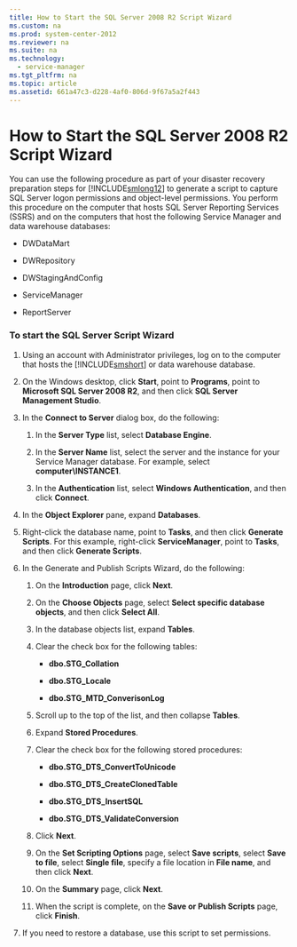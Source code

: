 ```yaml
---
title: How to Start the SQL Server 2008 R2 Script Wizard
ms.custom: na
ms.prod: system-center-2012
ms.reviewer: na
ms.suite: na
ms.technology: 
  - service-manager
ms.tgt_pltfrm: na
ms.topic: article
ms.assetid: 661a47c3-d228-4af0-806d-9f67a5a2f443
---
```

# How to Start the SQL Server 2008 R2 Script Wizard
You can use the following procedure as part of your disaster recovery preparation steps for [!INCLUDE[smlong12](./Token/smlong12_md.md)] to generate a script to capture SQL Server logon permissions and object\-level permissions. You perform this procedure on the computer that hosts SQL Server Reporting Services \(SSRS\) and on the computers that host the following Service Manager and data warehouse databases:

-   DWDataMart

-   DWRepository

-   DWStagingAndConfig

-   ServiceManager

-   ReportServer

### To start the SQL Server Script Wizard

1.  Using an account with Administrator privileges, log on to the computer that hosts the [!INCLUDE[smshort](./Token/smshort_md.md)] or data warehouse database.

2.  On the Windows desktop, click **Start**, point to **Programs**, point to **Microsoft SQL Server 2008 R2**, and then click **SQL Server Management Studio**.

3.  In the **Connect to Server** dialog box, do the following:

    1.  In the **Server Type** list, select **Database Engine**.

    2.  In the **Server Name** list, select the server and the instance for your Service Manager database. For example, select **computer\\INSTANCE1**.

    3.  In the **Authentication** list, select **Windows Authentication**, and then click **Connect**.

4.  In the **Object Explorer** pane, expand **Databases**.

5.  Right\-click the database name, point to **Tasks**, and then click **Generate Scripts**. For this example, right\-click **ServiceManager**, point to **Tasks**, and then click **Generate Scripts**.

6.  In the Generate and Publish Scripts Wizard, do the following:

    1.  On the **Introduction** page, click **Next**.

    2.  On the **Choose Objects** page, select **Select specific database objects**, and then click **Select All**.

    3.  In the database objects list, expand **Tables**.

    4.  Clear the check box for the following tables:

        -   **dbo.STG\_Collation**

        -   **dbo.STG\_Locale**

        -   **dbo.STG\_MTD\_ConverisonLog**

    5.  Scroll up to the top of the list, and then collapse **Tables**.

    6.  Expand **Stored Procedures**.

    7.  Clear the check box for the following stored procedures:

        -   **dbo.STG\_DTS\_ConvertToUnicode**

        -   **dbo.STG\_DTS\_CreateClonedTable**

        -   **dbo.STG\_DTS\_InsertSQL**

        -   **dbo.STG\_DTS\_ValidateConversion**

    8.  Click **Next**.

    9. On the **Set Scripting Options** page, select **Save scripts**, select **Save to file**, select **Single file**, specify a file location in **File name**, and then click **Next**.

    10. On the **Summary** page, click **Next**.

    11. When the script is complete, on the **Save or Publish Scripts** page, click **Finish**.

7.  If you need to restore a database, use this script to set permissions.


